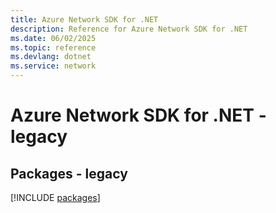 ```yaml
---
title: Azure Network SDK for .NET
description: Reference for Azure Network SDK for .NET
ms.date: 06/02/2025
ms.topic: reference
ms.devlang: dotnet
ms.service: network
---
```

# Azure Network SDK for .NET - legacy
## Packages - legacy
[!INCLUDE [packages](network-index.md)]